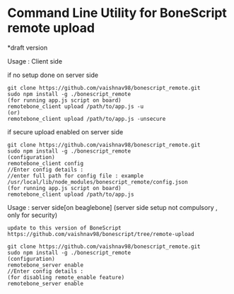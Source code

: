 # Command Line Utility for BoneScript remote upload
*draft version 

Usage : Client side 

if no setup done on server side
```
git clone https://github.com/vaishnav98/bonescript_remote.git
sudo npm install -g ./bonescript_remote
(for running app.js script on board)
remotebone_client upload /path/to/app.js -u
(or)
remotebone_client upload /path/to/app.js -unsecure
```
if secure upload enabled on server side
```
git clone https://github.com/vaishnav98/bonescript_remote.git
sudo npm install -g ./bonescript_remote
(configuration)
remotebone_client config
//Enter config details :
//enter full path for config file : example /usr/local/lib/node_modules/bonescript_remote/config.json
(for running app.js script on board)
remotebone_client upload /path/to/app.js
```
Usage : server side[on beaglebone] (server side setup not compulsory , only for security)

```
update to this version of BoneScript
https://github.com/vaishnav98/bonescript/tree/remote-upload

git clone https://github.com/vaishnav98/bonescript_remote.git
sudo npm install -g ./bonescript_remote
(configuration)
remotebone_server enable
//Enter config details :
(for disabling remote_enable feature)
remotebone_server enable
```



